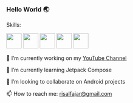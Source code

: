 ### Hello World 🌏️

Skills:

<img src='https://img.shields.io/badge/Android-3DDC84?logo=android&logoColor=white&style=for-the-badge' height='40'/> <img src='https://img.shields.io/badge/kotlin-%230095D5.svg?&style=for-the-badge&logo=kotlin&logoColor=white' height='40'/> <img src='https://img.shields.io/badge/JavaScript-F7DF1E?style=for-the-badge&logo=javascript&logoColor=white' height='40'/> <img src='https://img.shields.io/badge/TypeScript-007ACC?style=for-the-badge&logo=typescript&logoColor=white' height='40'/> <img src='https://img.shields.io/badge/Svelte-4A4A55?style=for-the-badge&logo=svelte&logoColor=white' height='40'/> 

🔭 I’m currently working on my [YouTube Channel](https://www.youtube.com/c/CodingArk)

🌱 I’m currently learning Jetpack Compose

👯 I’m looking to collaborate on Android projects

📫 How to reach me: risalfajar@gmail.com
